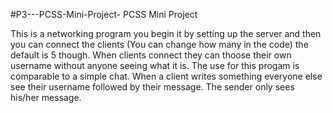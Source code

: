 #P3---PCSS-Mini-Project-
PCSS Mini Project 


This is a networking program you begin it by setting up the server and then you can connect the clients (You can change how many in the code) the default is 5 though. When clients connect they can thoose their own username without anyone seeing what it is. The use for this progam is comparable to a simple chat. When a client writes something everyone else see their username followed by their message. The sender only sees his/her message.  
